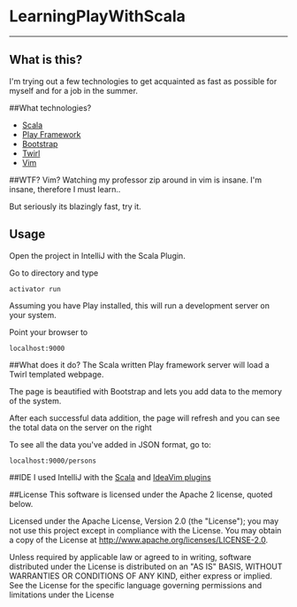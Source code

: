 # LearningPlayWithScala
----
## What is this?
I'm trying out a few technologies to get acquainted as fast as possible for myself and for a job in the summer.

##What technologies?
* [Scala](http://www.scala-lang.org/)
* [Play Framework](https://www.playframework.com/)
* [Bootstrap](http://getbootstrap.com/)
* [Twirl](http://www.scalatra.org/2.4/guides/views/twirl.html)
* [Vim](http://www.vim.org/)

##WTF? Vim?
Watching my professor zip around in vim is insane. I'm insane, therefore I must learn..

But seriously its blazingly fast, try it.

## Usage
Open the project in IntelliJ with the Scala Plugin. 

Go to directory and type

    activator run

Assuming you have Play installed, this will run a development server on your system.

Point your browser to 

    localhost:9000

##What does it do?
The Scala written Play framework server will load a Twirl templated webpage.

The page is beautified with Bootstrap and lets you add data to the memory of the system.

After each successful data addition, the page will refresh and you can see the total data on the server on the right

To see all the data you've added in JSON format, go to:

    localhost:9000/persons

##IDE
I used IntelliJ with the [Scala](https://plugins.jetbrains.com/plugin/?id=1347) and [IdeaVim plugins](https://plugins.jetbrains.com/plugin/164)

##License
This software is licensed under the Apache 2 license, quoted below.

Licensed under the Apache License, Version 2.0 (the "License"); you may not use this project except in compliance with
the License. You may obtain a copy of the License at http://www.apache.org/licenses/LICENSE-2.0.

Unless required by applicable law or agreed to in writing, software distributed under the License is distributed on an
"AS IS" BASIS, WITHOUT WARRANTIES OR CONDITIONS OF ANY KIND, either express or implied. See the License for the specific
language governing permissions and limitations under the License
